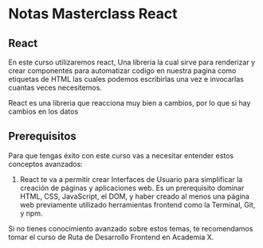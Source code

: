 # Notas Masterclass React

## React

En este curso utilizaremos react, Una libreria la cual sirve para renderizar y crear componentes para automatizar codigo en nuestra pagina como etiquetas de HTML las cuales podemos escribirlas una vez e invocarlas cuantas veces necesitemos.

React es una libreria que reacciona muy bien a cambios, por lo que si hay cambios en los datos

## Prerequisitos

Para que tengas éxito con este curso vas a necesitar entender estos conceptos avanzados:

1. React te va a permitir crear Interfaces de Usuario para simplificar la creación de páginas y aplicaciones web. Es un prerequisito dominar HTML, CSS, JavaScript, el DOM, y haber creado al menos una página web previamente utilizado herramientas frontend como la Terminal, Git, y npm.

Si no tienes conocimiento avanzado sobre estos temas, te recomendamos tomar el curso de Ruta de Desarrollo Frontend en Academia X.